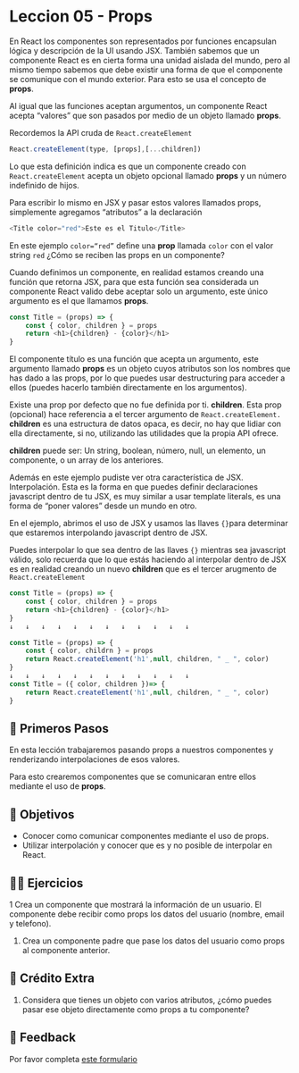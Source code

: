 # Leccion 05 - Props

En React los componentes son representados por funciones encapsulan lógica y descripción de la UI usando JSX. También sabemos que un componente React es en cierta forma una unidad aislada del mundo, pero al mismo tiempo sabemos que debe existir una forma de que el componente se comunique con el mundo exterior. Para esto se usa el concepto de **props**.

Al igual que las funciones aceptan argumentos, un componente React acepta “valores” que son pasados por medio de un objeto llamado **props**.

Recordemos la API cruda de `React.createElement`

```javascript
React.createElement(type, [props],[...children])
```

Lo que esta definición indica es que un componente creado con `React.createElement` acepta un objeto opcional llamado **props** y un número indefinido de hijos.

Para escribir lo mismo en JSX y pasar estos valores llamados props, simplemente agregamos “atributos” a la declaración

```javascript
<Title color="red">Este es el Titulo</Title>
```

En este ejemplo `color=“red”` define una **prop** llamada `color` con el valor string `red`
¿Cómo se reciben las props en un componente?

Cuando definimos un componente, en realidad estamos creando una función que retorna JSX, para que esta función sea considerada un componente React valido debe aceptar solo un argumento, este único argumento es el que llamamos **props**.

```javascript
const Title = (props) => {
	const { color, children } = props 
	return <h1>{children} - {color}</h1>
}
```

El componente título es una función que acepta un argumento, este argumento llamado **props** es un objeto cuyos atributos son los nombres que has dado a las props, por lo que puedes usar destructuring para acceder a ellos (puedes hacerlo también directamente en los argumentos).

Existe una prop por defecto que no fue definida por ti. **children**. Esta prop (opcional) hace referencia a el tercer argumento de  `React.createElement.` **children** es una estructura de datos opaca, es decir, no hay que lidiar con ella directamente, si no, utilizando las utilidades que la propia API ofrece.

**children** puede ser: Un string, boolean, número, null, un elemento, un componente, o un array de los anteriores.

Además en este ejemplo pudiste ver otra característica de JSX. Interpolación. Esta es la forma en que puedes definir declaraciones javascript dentro de tu JSX, es muy similar a usar template literals, es una forma de “poner valores” desde un mundo en otro.

En el ejemplo, abrimos el uso de JSX y usamos las llaves `{}`para determinar que  estaremos interpolando javascript dentro de JSX.

Puedes interpolar lo que sea dentro de las llaves `{}` mientras sea javascript válido, solo recuerda que lo que estás haciendo al interpolar dentro de JSX es en realidad creando un nuevo **children** que es el tercer arugmento de `React.createElement`

```javascript
const Title = (props) => {
	const { color, children } = props 
	return <h1>{children} - {color}</h1>
}
↓	↓	↓	↓	↓	↓	↓	↓	↓	↓	↓	↓

const Title = (props) => {
	const { color, childrn } = props
	return React.createElement('h1',null, children, " _ ", color)
}
↓	↓	↓	↓	↓	↓	↓	↓	↓	↓	↓	↓
const Title = ({ color, children })=> {
	return React.createElement('h1',null, children, " _ ", color)
}
```

## 🐾 Primeros Pasos

En esta lección trabajaremos pasando props a nuestros componentes y renderizando interpolaciones de esos valores.

Para esto crearemos componentes que se comunicaran entre ellos mediante el uso de **props**.

## 🎯 Objetivos

- Conocer como comunicar componentes mediante el uso de props.
- Utilizar interpolación y conocer que es y no posible de interpolar en React.

## 🏋️‍♂️ Ejercicios

1 Crea un componente que mostrará la información de un usuario. El componente debe recibir como props los datos del usuario (nombre, email y telefono).
1. Crea un componente padre que pase los datos del usuario como props al componente anterior.

## 🍬 Crédito Extra

1. Considera que tienes un objeto con varios atributos, ¿cómo puedes pasar ese objeto directamente como props a tu componente?


## 📣 Feedback
Por favor completa [este formulario](https://docs.google.com/forms/d/e/1FAIpQLSfVXaAKvJ7aj_de08YTet3g4Go5FV7QrI9TJWkYI1UDg1KW6A/viewform?usp=pp_url&entry.1045988887=Lección%2005)